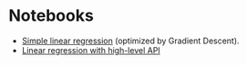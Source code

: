 # Notebooks
 
 - [Simple linear regression](trainable_linear_regression.ipynb) (optimized by Gradient Descent).
 - [Linear regression with high-level API](linear_regression_with_tf_contrib_learn.ipynb)
